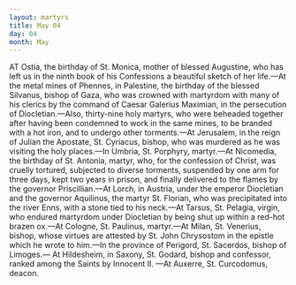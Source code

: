 ```yaml
---
layout: martyrs
title: May 04
day: 04
month: May
---
```

AT Ostia, the birthday of St. Monica, mother of
blessed Augustine, who has left us in the ninth
book of his Confessions a beautiful sketch of her
life.&mdash;At the metal mines of Phennes, in Palestine,
the birthday of the blessed Silvanus, bishop of Gaza,
who was crowned with martyrdom with many of his
clerics by the command of Caesar Galerius Maximian, in the persecution of Diocletian.&mdash;Also, thirty-nine holy martyrs, who were beheaded together after
having been condemned to work in the same mines,
to be branded with a hot iron, and to undergo other
torments.&mdash;At Jerusalem, in the reign of Julian the
Apostate, St. Cyriacus, bishop, who was murdered
as he was visiting the holy places.&mdash;In Umbria, St.
Porphyry, martyr.&mdash;At Nicomedia, the birthday of
St. Antonia, martyr, who, for the confession of
Christ, was cruelly tortured, subjected to diverse
torments, suspended by one arm for three days, kept
two years in prison, and finally delivered to the
flames by the governor Priscillian.&mdash;At Lorch, in
Austria, under the emperor Diocletian and the governor Aquilinus, the martyr St. Florian, who was
precipitated into the river Enns, with a stone tied
to his neck.&mdash;At Tarsus, St. Pelagia, virgin, who endured martyrdom under Diocletian by being shut up
within a red-hot brazen ox.&mdash;At Cologne, St. Paulinus, martyr.&mdash;At Milan, St. Venerius, bishop,
whose virtues are attested by St. John Chrysostom
in the epistle which he wrote to him.&mdash;In the province of Perigord, St. Sacerdos, bishop of Limoges.&mdash;
At Hildesheim, in Saxony, St. Godard, bishop and
confessor, ranked among the Saints by Innocent II.
&mdash;At Auxerre, St. Curcodomus, deacon.

